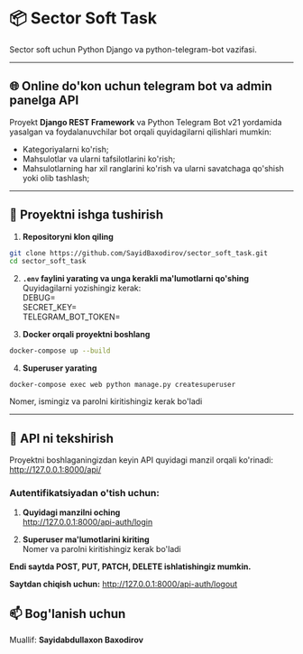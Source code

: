 # 📦 Sector Soft Task

Sector soft uchun Python Django va python-telegram-bot vazifasi.

---

## 🌐 Online do'kon uchun telegram bot va admin panelga API 

Proyekt **Django REST Framework** va Python Telegram Bot v21 yordamida yasalgan va foydalanuvchilar bot orqali quyidagilarni qilishlari mumkin:

- Kategoriyalarni ko'rish;
- Mahsulotlar va ularni tafsilotlarini ko'rish;
- Mahsulotlarning har xil ranglarini ko'rish va ularni savatchaga qo'shish yoki olib tashlash;

---

## 🚀 Proyektni ishga tushirish

1. **Repositoryni klon qiling**

```bash
git clone https://github.com/SayidBaxodirov/sector_soft_task.git
cd sector_soft_task
```
2. **`.env` faylini yarating va unga kerakli ma'lumotlarni qo'shing**\
Quyidagilarni yozishingiz kerak:\
DEBUG=\
SECRET_KEY=\
TELEGRAM_BOT_TOKEN=

3. **Docker orqali proyektni boshlang**
```bash
docker-compose up --build
```
4. **Superuser yarating**
```
docker-compose exec web python manage.py createsuperuser
```
Nomer, ismingiz va parolni kiritishingiz kerak bo'ladi

---

## 🧪 API ni tekshirish
Proyektni boshlaganingizdan keyin API quyidagi manzil orqali ko'rinadi:
http://127.0.0.1:8000/api/
### Autentifikatsiyadan o'tish uchun:
1. **Quyidagi manzilni oching**\
http://127.0.0.1:8000/api-auth/login

2. **Superuser ma'lumotlarini kiriting**\
Nomer va parolni kiritishingiz kerak bo'ladi

**Endi saytda POST, PUT, PATCH, DELETE ishlatishingiz mumkin.**

__Saytdan chiqish uchun:__
http://127.0.0.1:8000/api-auth/logout
## 📫 Bog'lanish uchun
Muallif: __Sayidabdullaxon Baxodirov__



